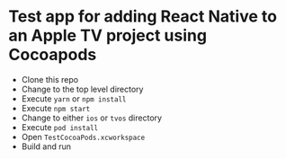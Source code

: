 # Test app for adding React Native to an Apple TV project using Cocoapods

- Clone this repo
- Change to the top level directory
- Execute `yarn` or `npm install`
- Execute `npm start`
- Change to either `ios` or `tvos` directory
- Execute `pod install`
- Open `TestCocoaPods.xcworkspace`
- Build and run

